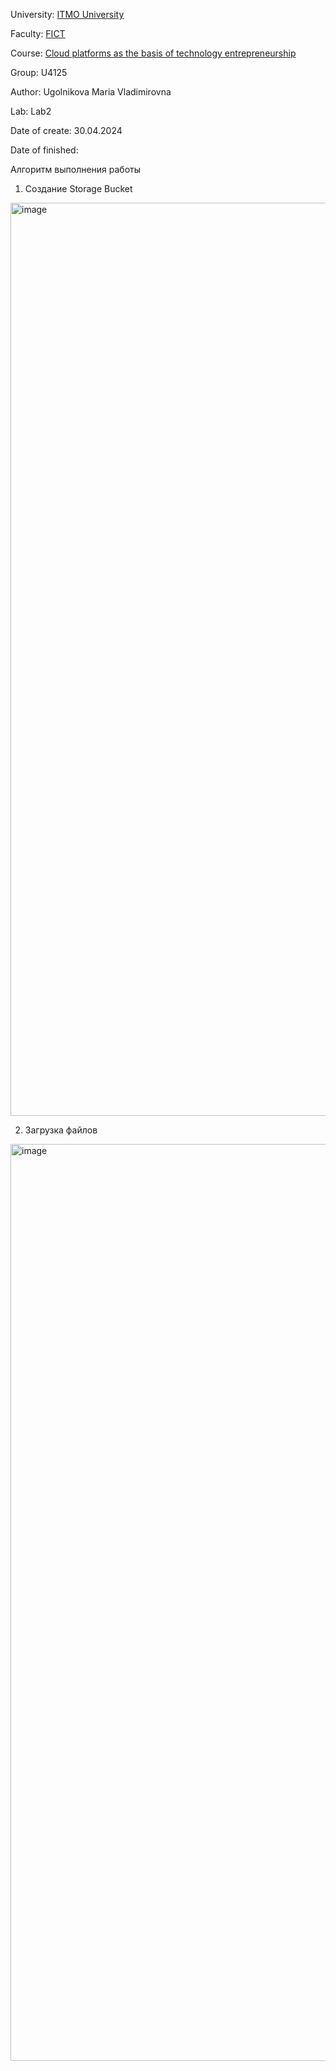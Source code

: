 University: [ITMO University](https://itmo.ru/ru/)

Faculty: [FICT](https://fict.itmo.ru)

Course: [Cloud platforms as the basis of technology entrepreneurship](https://itmo-ict-faculty.github.io/cloud-platforms-as-the-basis-of-technology-entrepreneurship/education/labs2023-2024/lab3/lab3/#no3-cloud-storage)

Group: U4125

Author: Ugolnikova Maria Vladimirovna

Lab: Lab2

Date of create: 30.04.2024

Date of finished:

Алгоритм выполнения работы

1. Создание Storage Bucket
<img width="1461" alt="image" src="https://github.com/ugolmariia/2023_2024-cloud-platforms-as-the-basis-of-technology-entrepreneurship--U4125-ugolnikova_m_v/assets/103264273/bf303801-e9c1-4dc8-b547-bb08bf7a6b3e">

2. Загрузка файлов
<img width="1467" alt="image" src="https://github.com/ugolmariia/2023_2024-cloud-platforms-as-the-basis-of-technology-entrepreneurship--U4125-ugolnikova_m_v/assets/103264273/b88940a4-9c5d-4e81-a140-2234f4926658">
